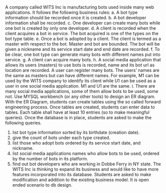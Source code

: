 A company called WITS Inc is manufacturing bots used inside many web applications. It follows the
following business rules:
a. A bot type information should be recorded once it is created.
b. A bot developer information shall be recorded.
c. One developer can create many bots while one bot is created by only one developer.
d. A client is recorded when the client acquires a bot in service. The bot acquired is one of the types
on the bot type table.
e. Once a bot is adopted by a client. The client is termed as a master with respect to the bot. Master
and bot are bounded. The bot will be given a nickname and its service start date and end date are
recorded.
f. To be clear, one bot type can generate many bots with different names put into service.
g. A client can acquire many bots.
h. A social media application that allows its users (masters) to use bots is recorded, name and its bot
url as location are recorded. A user can register many bots. The users’ names are the same as
masters but can have different names. For example, M1 can be used by the WITS company to
identify its client while U1 can be used as a user in one social media application. M1 and U1 are
the same.
i. There are many social media applications, some of them allow bots to be used, some not.
Use MYSQL workbench (or any other tools) to design an
ER diagram. With the ER Diagram, students can create tables using the so called forward engineering
process. Once tables are created, students can enter data to tables. Each table shall have at least 10 entries
(so to make meaningful queries).
Once the database is in place, students are asked to make the following queries.
1. list bot type information sorted by its birthdate (creation date).
2. give the count of bots under each type created.
3. list those who adopt bots ordered by its service start date, and nickname.
4. list social media applications names who allow bots to be used, ordered by the number of bots in
its platform.
5. find out bot developers who are working in Dobbe Ferry in NY state.
The WITS Inc is thinking to expand its business and would like to have more features incorporated into
its database. Students are asked to make modification and addition to the existing business model. It is
open ended scenario to db design.
